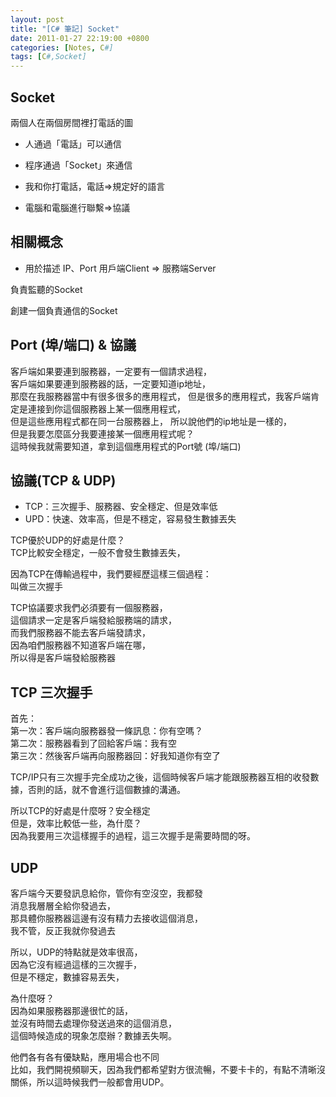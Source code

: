 ```yaml
---
layout: post
title: "[C# 筆記] Socket"
date: 2011-01-27 22:19:00 +0800
categories: [Notes, C#]
tags: [C#,Socket]
---
```


## Socket
兩個人在兩個房間裡打電話的圖
- 人通過「電話」可以通信
- 程序通過「Socket」來通信
  
- 我和你打電話，電話=>規定好的語言
- 電腦和電腦進行聯繫=>協議


## 相關概念
- 用於描述 IP、Port
用戶端Client => 服務端Server

負責監聽的Socket

創建一個負責通信的Socket

## Port (埠/端口) & 協議
客戶端如果要連到服務器，一定要有一個請求過程，  
客戶端如果要連到服務器的話，一定要知道ip地址，  
那麼在我服務器當中有很多很多的應用程式，
但是很多的應用程式，我客戶端肯定是連接到你這個服務器上某一個應用程式，  
但是這些應用程式都在同一台服務器上，
所以說他們的ip地址是一樣的，  
但是我要怎麼區分我要連接某一個應用程式呢？  
這時候我就需要知道，拿到這個應用程式的Port號 (埠/端口)


## 協議(TCP & UDP)
- TCP：三次握手、服務器、安全穩定、但是效率低
- UPD：快速、效率高，但是不穩定，容易發生數據丟失

TCP優於UDP的好處是什麼？  
TCP比較安全穩定，一般不會發生數據丟失，  

因為TCP在傳輸過程中，我們要經歷這樣三個過程：  
叫做三次握手    

TCP協議要求我們必須要有一個服務器，  
這個請求一定是客戶端發給服務端的請求，  
而我們服務器不能去客戶端發請求，  
因為咱們服務器不知道客戶端在哪，  
所以得是客戶端發給服務器  

## TCP 三次握手
首先：  
第一次：客戶端向服務器發一條訊息：你有空嗎？  
第二次：服務器看到了回給客戶端：我有空  
第三次：然後客戶端再向服務器回：好我知道你有空了    

TCP/IP只有三次握手完全成功之後，這個時候客戶端才能跟服務器互相的收發數據，否則的話，就不會進行這個數據的溝通。  

所以TCP的好處是什麼呀？安全穩定  
但是，效率比較低一些，為什麼？  
因為我要用三次這樣握手的過程，這三次握手是需要時間的呀。  

## UDP
客戶端今天要發訊息給你，管你有空沒空，我都發   
消息我層層全給你發過去，   
那具體你服務器這邊有沒有精力去接收這個消息，   
我不管，反正我就你發過去    

所以，UDP的特點就是效率很高，   
因為它沒有經過這樣的三次握手，   
但是不穩定，數據容易丟失，      

為什麼呀？  
因為如果服務器那邊很忙的話，  
並沒有時間去處理你發送過來的這個消息，    
這個時候造成的現象怎麼辦？數據丟失啊。  

他們各有各有優缺點，應用場合也不同  
比如，我們開視頻聊天，因為我們都希望對方很流暢，不要卡卡的，有點不清晰沒關係，所以這時候我們一般都會用UDP。
